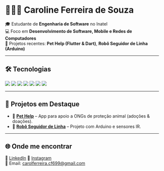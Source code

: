 # 👩🏻‍💻 Caroline Ferreira de Souza  

🎓 Estudante de **Engenharia de Software** no Inatel  
💻 Foco em **Desenvolvimento de Software, Mobile e Redes de Computadores**  
🚀 Projetos recentes: **Pet Help (Flutter & Dart)**, **Robô Seguidor de Linha (Arduino)**

---

## 🛠️ Tecnologias  
<p align="left">
  <img src="https://img.shields.io/badge/Flutter-02569B?logo=flutter&logoColor=white" /> <img src="https://img.shields.io/badge/Dart-0175C2?logo=dart&logoColor=white" /> <img src="https://img.shields.io/badge/C++-00599C?logo=cplusplus&logoColor=white" /> <img src="https://img.shields.io/badge/Python-3776AB?logo=python&logoColor=white" /> <img src="https://img.shields.io/badge/Arduino-00979D?logo=arduino&logoColor=white" /> <img src="https://img.shields.io/badge/Git-F05032?logo=git&logoColor=white" /> <img src="https://img.shields.io/badge/GitHub-181717?logo=github&logoColor=white" />
</p>  

---

## 📌 Projetos em Destaque  
- 🐾 [**Pet Help**](https://github.com/carolferreirauai/pethelp) – App para apoio a ONGs de proteção animal (adoções & doações).
- 🤖 [**Robô Seguidor de Linha**](https://github.com/carolferreirauai/robo) – Projeto com Arduino e sensores IR.  

---

## 🌐 Onde me encontrar  
🔗 [LinkedIn](https://www.linkedin.com/in/carolineferreiradesouza) 📸 [Instagram](https://www.instagram.com/carolferreirauai)  
📧 Email: carolferreira.cf699@gmail.com
